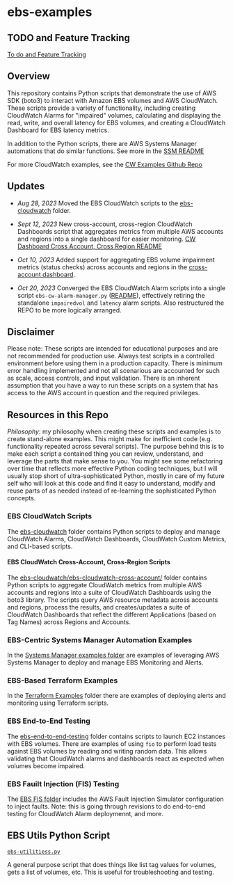 # ebs-examples

## TODO and Feature Tracking

[To do and Feature Tracking](./TODO.md)

## Overview

This repository contains Python scripts that demonstrate the use of AWS SDK (boto3) to interact with Amazon EBS volumes and AWS CloudWatch. These scripts provide a variety of functionality, including creating CloudWatch Alarms for "impaired" volumes, calculating and displaying the read, write, and overall latency for EBS volumes, and creating a CloudWatch Dashboard for EBS latency metrics.

In addition to the Python scripts, there are AWS Systems Manager automations that do similar functions. See more in the [SSM README](./systems-manager-automation-ebs-cw-alarms/)

For more CloudWatch examples, see the [CW Examples Github Repo](https://github.com/jwnichols3/cw-examples)

## Updates

- _Aug 28, 2023_ Moved the EBS CloudWatch scripts to the [ebs-cloudwatch](./ebs-cloudwatch/) folder.

- _Sept 12, 2023_ New cross-account, cross-region CloudWatch Dashboards script that aggregates metrics from multiple AWS accounts and regions into a single dashboard for easier monitoring. [CW Dashboard Cross Account, Cross Region README](./ebs-cloudwatch/ebs-cloudwatch-cross-account/)
- _Oct 10, 2023_ Added support for aggregating EBS volume impairment metrics (status checks) across accounts and regions in the [cross-account dashboard](./ebs-cloudwatch/ebs-cloudwatch-cross-account/).
- _Oct 20, 2023_ Converged the EBS CloudWatch Alarm scripts into a single script `ebs-cw-alarm-manager.py` ([README](./ebs-cloudwatch/README-ebs-cw-alarm-manager.md)), effectively retiring the standalone `impairedvol` and `latency` alarm scripts. Also restructured the REPO to be more logically arranged.

## Disclaimer

Please note: These scripts are intended for educational purposes and are not recommended for production use. Always test scripts in a controlled environment before using them in a production capacity. There is minimum error handling implemented and not all scenarious are accounted for such as scale, access controls, and input validation. There is an inherent assumption that you have a way to run these scripts on a system that has access to the AWS account in question and the required privileges.

## Resources in this Repo

_Philosophy_: my philosophy when creating these scripts and examples is to create stand-alone examples. This might make for inefficient code (e.g. functionality repeated across several scripts). The purpose behind this is to make each script a contained thing you can review, understand, and leverage the parts that make sense to you. You might see some refactoring over time that reflects more effective Python coding techniques, but I will usually stop short of ultra-sophisticated Python, mostly in care of my future self who will look at this code and find it easy to understand, modify and reuse parts of as needed instead of re-learning the sophisticated Python concepts.

### EBS CloudWatch Scripts

The [ebs-cloudwatch](./ebs-cloudwatch/) folder contains Python scripts to deploy and manage CloudWatch Alarms, CloudWatch Dashboards, CloudWatch Custom Metrics, and CLI-based scripts.

#### EBS CloudWatch Cross-Account, Cross-Region Scripts

The [ebs-cloudwatch/ebs-cloudwatch-cross-account/](./ebs-cloudwatch/ebs-cloudwatch-cross-account/) folder contains Python scripts to aggregate CloudWatch metrics from multiple AWS accounts and regions into a suite of CloudWatch Dashboards using the boto3 library. The scripts query AWS resource metadata across accounts and regions, process the results, and creates/updates a suite of CloudWatch Dashboards that reflect the different Applications (based on Tag Names) across Regions and Accounts.

### EBS-Centric Systems Manager Automation Examples

In the [Systems Manager examples folder](./ebs-systems-manager-examples) are examples of leveraging AWS Systems Manager to deploy and manage EBS Monitoring and Alerts.

### EBS-Based Terraform Examples

In the [Terraform Examples](./ebs-terraform-examples) folder there are examples of deploying alerts and monitoring using Terraform scripts.

### EBS End-to-End Testing

The [ebs-end-to-end-testing](./ebs-end-to-end-testing/) folder contains scripts to launch EC2 instances with EBS volumes. There are examples of using `fio` to perform load tests against EBS volumes by reading and writing random data. This allows validating that CloudWatch alarms and dashboards react as expected when volumes become impaired.

### EBS Fauilt Injection (FIS) Testing

The [EBS FIS folder](./ebs-fault-injection-fis/) includes the AWS Fault Injection Simulator configuration to inject faults. Note: this is going through revisions to do end-to-end testing for CloudWatch Alarm deploymennt, and more.

## EBS Utils Python Script

[`ebs-utilitiess.py`](./ebs-utilities.py)

A general purpose script that does things like list tag values for volumes, gets a list of volumes, etc. This is useful for troubleshooting and testing.
